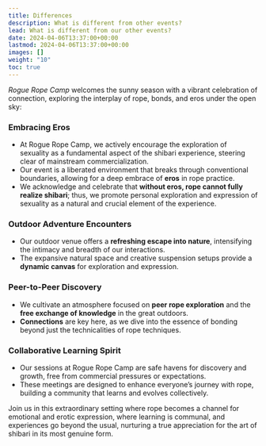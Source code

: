 ```yaml
---
title: Differences
description: What is different from other events?
lead: What is different from our other events?
date: 2024-04-06T13:37:00+00:00
lastmod: 2024-04-06T13:37:00+00:00
images: []
weight: "10"
toc: true
---
```

_Rogue Rope Camp_ welcomes the sunny season with a vibrant celebration of connection, exploring the interplay of rope, bonds, and eros under the open sky:

### Embracing Eros

- At Rogue Rope Camp, we actively encourage the exploration of sexuality as a fundamental aspect of the shibari experience, steering clear of mainstream commercialization.
- Our event is a liberated environment that breaks through conventional boundaries, allowing for a deep embrace of **eros** in rope practice.
- We acknowledge and celebrate that **without eros, rope cannot fully realize shibari**; thus, we promote personal exploration and expression of sexuality as a natural and crucial element of the experience.
  
### Outdoor Adventure Encounters

- Our outdoor venue offers a **refreshing escape into nature**, intensifying the intimacy and breadth of our interactions.
- The expansive natural space and creative suspension setups provide a **dynamic canvas** for exploration and expression.

### Peer-to-Peer Discovery

- We cultivate an atmosphere focused on **peer rope exploration** and the **free exchange of knowledge** in the great outdoors.
- **Connections** are key here, as we dive into the essence of bonding beyond just the technicalities of rope techniques.

### Collaborative Learning Spirit

- Our sessions at Rogue Rope Camp are safe havens for discovery and growth, free from commercial pressures or expectations.
- These meetings are designed to enhance everyone’s journey with rope, building a community that learns and evolves collectively.

Join us in this extraordinary setting where rope becomes a channel for emotional and erotic expression, where learning is communal, and experiences go beyond the usual, nurturing a true appreciation for the art of shibari in its most genuine form.
